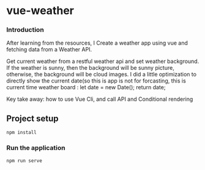 # vue-weather
### Introduction
After learning from the resources, I Create a weather app using vue and fetching data from a Weather API.

Get current weather from a restful weather api and set weather background.
If the weather is sunny, then the background will be sunny picture, otherwise, the background will be cloud images.
I did a little optimization to directly show the current date(so this is app is not for forcasting, this is current time weather board :
let date = new Date();
return date; 

Key take away: how to use Vue Cli, and call API and Conditional rendering

## Project setup
```
npm install
```

### Run the application

```
npm run serve
```






